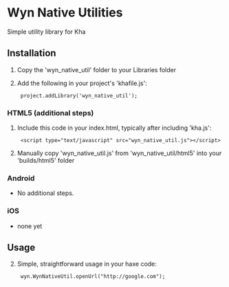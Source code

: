 # Wyn Native Utilities
Simple utility library for Kha

## Installation

1. Copy the 'wyn_native_util' folder to your Libraries folder
2. Add the following in your project's 'khafile.js':

		project.addLibrary('wyn_native_util');

### HTML5 (additional steps)

1. Include this code in your index.html, typically after including 'kha.js':

		<script type="text/javascript" src="wyn_native_util.js"></script>

2. Manually copy 'wyn_native_util.js' from 'wyn_native_util/html5' into your 'builds/html5' folder

### Android
- No additional steps.

### iOS
- none yet

## Usage

2. Simple, straightforward usage in your haxe code:

		wyn.WynNativeUtil.openUrl("http://google.com");
